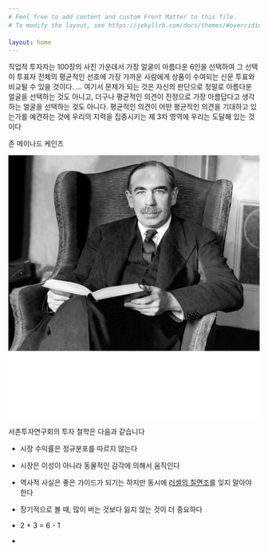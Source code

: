 ```yaml
---
# Feel free to add content and custom Front Matter to this file.
# To modify the layout, see https://jekyllrb.com/docs/themes/#overriding-theme-defaults

layout: home
---
```


직업적 투자자는 100장의 사진 가운데서 가장 얼굴이 아름다운 6인을 선택하여 그 선택이 투표자 전체의 평균적인 선호에 가장 가까운 사람에게 상품이 수여되는 신문 투표와 비교될 수 있을 것이다. ... 여기서 문제가 되는 것은 자신의 판단으로 정말로 아름다운 얼굴을 선택하는 것도 아니고, 더구나 평균적인 의견이 진정으로 가장 아름답다고 생각하는 얼굴을 선택하는 것도 아니다. 평균적인 의견이 어떤 평균적인 의견을 기대하고 있는가를 예견하는 것에 우리의 지력을 집중시키는 제 3차 영역에 우리는 도달해 있는 것이다

존 메이나드 케인즈

![keynes](/assets/img/keynes.png)

서촌투자연구회의 투자 철학은 다음과 같습니다 

- 시장 수익률은 정규분포를 따르지 않는다

- 시장은 이성이 아니라 동물적인 감각에 의해서 움직인다

- 역사적 사실은 좋은 가이드가 되기는 하지만 동시에 <a href="https://www.joongang.co.kr/article/150044">러셀의 칠면조</a>를 잊지 말아야 한다

- 장기적으로 볼 때, 많이 버는 것보다 잃지 않는 것이 더 중요하다

- 2 + 3 = 6 - 1

- 